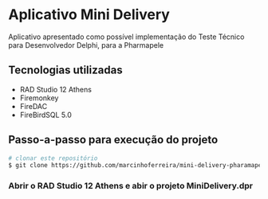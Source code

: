 # Aplicativo Mini Delivery

Aplicativo apresentado como possível implementação do Teste Técnico para Desenvolvedor Delphi, para a Pharmapele

## Tecnologias utilizadas

  - RAD Studio 12 Athens
  - Firemonkey
  - FireDAC
  - FireBirdSQL 5.0

## Passo-a-passo para execução do projeto

```bash
# clonar este repositório
$ git clone https://github.com/marcinhoferreira/mini-delivery-pharamapele.git
```
### Abrir o RAD Studio 12 Athens e abir o projeto MiniDelivery.dpr
